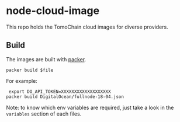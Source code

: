 # node-cloud-image

This repo holds the TomoChain cloud images for diverse providers.

## Build

The images are built with [packer](https://www.packer.io/downloads.html).

```shell
packer build $file
```

For example:

```shell
 export DO_API_TOKEN=XXXXXXXXXXXXXXXXXXX
packer build DigitalOcean/fullnode-18-04.json
```

Note: to know which env variables are required, just take a look in the `variables` section of each files.
